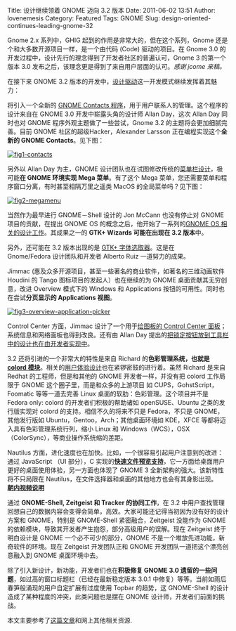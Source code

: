 Title: 设计继续领着 GNOME 迈向 3.2 版本
Date: 2011-06-02 13:51
Author: lovenemesis
Category: Featured
Tags: GNOME
Slug: design-oriented-continues-leading-gnome-32

Gnome 2.x 系列中，GHIG 起到的作用是非常大的，但在这个系列，Gnome
还是个和大多数开源项目一样，是一个由代码 (Code) 驱动的项目。在 Gnome 3.0
的开发过程中，设计先行的理念得到了开发者社区的普遍认可，Gnome 3
的第一个版本 3.0 发布之后，该理念更是得到了来自用户层面的认可。*感谢
jcome 来稿。*

在接下来 GNOME 3.2
版本的开发中，[设计驱动](http://gitorious.org/gnome-design)这一开发模式继续发挥着其魅力：

将引入一个全新的 [GNOME Contacts
程序](https://live.gnome.org/Design/Apps/Contacts)，用于用户联系人的管理。这个程序的设计来自在
GNOME 3.0 开发中崭露头角的设计师 Allan Day，这次 Allan Day 同时也对
GNOME 程序外观主题做了一些尝试，Gnome 3.2 的主题将会更加细腻完善。目前
GNOME 社区的超级Hacker，Alexander Larsson 正在编程实现这个**全新的 GNOME
Contacts**。见下图：

[![](http://linuxtoy.org/img/2011/06/fig1-contacts.png "fig1-contacts")](http://linuxtoy.org/img/2011/06/fig1-contacts.png)

另外以 Allan Day 为主，GNOME
设计团队也在试图修改传统的[菜单栏设计](https://live.gnome.org/Design/Whiteboards/Menus)，极可能**在
GNOME 环境实现 Mega 菜单**。有了这个 Mega
菜单，您还需要菜单和程序窗口分离，有时甚至相隔万里之遥类 MacOS
的全局菜单吗？见下图：

[![](http://linuxtoy.org/img/2011/06/fig2-megamenu.png "fig2-megamenu")](http://linuxtoy.org/img/2011/06/fig2-megamenu.png)

当然作为最早进行 GNOME－Shell 设计的 Jon McCann 也没有停止对 GNOME
项目的贡献，在提出 GNOME OS 的概念之后，他开始了一系列的[GNOME OS
相关的设计工作](http://live.gnome.org/GnomeOS/Design/Whiteboards)。其成果之一的
**GTK+ Wizards 可能在出现在 3.2 版本**中。

另外，还可能在 3.2 版本出现的是 [GTK+
字体选取器](http://aruiz.synaptia.net/siliconisland/2011/04/gtk-fontselection-progress.html)。这是在  
Gnome/Fedora 设计团队和开发者 Alberto Ruiz 一道努力的成果。

Jimmac (惠及众多开源项目，甚至一些著名的商业软件，如著名的三维动画软件
Houdini 的 Tango 图标项目的发起人）也在继续的为 GNOME
桌面贡献其无穷创意，改进 Overview 模式下的 Windows 和 Applications
按钮的可用性。同时也在尝试**分页显示的 Applications 视图**。

[![](http://linuxtoy.org/img/2011/06/fig3-overview-application-picker.png "fig3-overview-application-picker")](http://linuxtoy.org/img/2011/06/fig3-overview-application-picker.png)

Control Center 方面，Jimmac 设计了一个用于[绘图板的 Control Center
面板](http://live.gnome.org/Design/SystemSettings/Tablet)；系统信息和网络面板也得到改良。还有由
Allan Day
提出的[把锁定按钮放到工具栏中的设计也在由开发者实现中](https://bugzilla.gnome.org/show_bug.cgi?id=650292)。

3.2 还将引进的一个非常大的特性是来自 Richard 的**色彩管理系统，也就是
[colord
模块](http://colord.hughsie.com/intro.html)**。相关的[用户体验设计](http://colord.hughsie.com/screenshots.html)也在紧锣密鼓的进行着。虽然
Richard 是来自 Redhat 的工程师，但是和其他的 GNOME 开发者一样，并没有把
colord 工作局限于 GNOME 这个圈子里，而是和众多的上游项目 如
CUPS，GohstScript，Foomatic 等等一道去完善 Linux
桌面的软肋：色彩管理。这个项目并不是 Fedora only: colord
的开发者们积极的帮助诸如 openSUSE、Ubuntu 之类的发行版实现对 colord
的支持。相信不久的将来不只是 Fedora，不只是 GNOME，其他发行版如
Ubuntu，Gentoo，Arch；其他桌面环境如 KDE，XFCE
等都将迈入具有色彩管理系统行列，缩小 Linux 和
Windows（WCS），OSX（ColorSync），等商业操作系统缩的差距。

Nautilus
方面，进化速度也在加快。比如，一个很容易引起用户注意到的改进：通过
JavaScript （UI 部分），C
实现的[**快速文件预览支持**](http://blogs.gnome.org/cosimoc/2011/04/29/sushi/)，它一方面给桌面用户更好的桌面使用体验，另一方面也体现了
GNOME 3 全新架构的强大。该新特性将不只局限在
Nautilus，在文件选择器和桌面的其他地方也会有其身影出现。  
[**朝内视频说明**](http://v.youku.com/v_show/id_XMjcyNDAwNTg4.html)

通过 **GNOME-Shell, Zeitgeist 和 Tracker 的协同工作**，在 3.2
中用户查找管理回想自己的数据内容会变得会简单，高效。大家可能还记得当初因为没有好的设计方案和
GNOME，特别是 GNOME-Shell 紧密融合，Zeitgeist 没能作为 GNOME
的依赖模块，导致其开发者产生抱怨，部分高级用户的误解。现在 Zeitgeist
终于明白设计是 GNOME 一个必不可少的部分，GNOME
不是一个堆放先进功能，新奇软件的环境。现在 Zeitgeist 开发团队正和 GNOME
开发团队一道把这个漂亮创意融入到 GNOME 桌面环境中去。

除了引入新设计，新功能，开发者们也在**积极修复 GNOME 3.0
遗留的一些问题**，如过高的窗口标题栏（已经在最新稳定版本 3.0.1
中修复）等等。当前如雨后春笋般涌现的用户自定扩展有过度使用 Topbar
的趋势，这 GNOME-Shell 的设计造成了某种程度的冲突，此类问题也是摆在
GNOME 设计师，开发者们前面的挑战。

本文主要参考了[这篇文章](http://afaikblog.wordpress.com/2011/05/27/recent-goings-on-in-gnome-design/)和网上其他相关资源.
